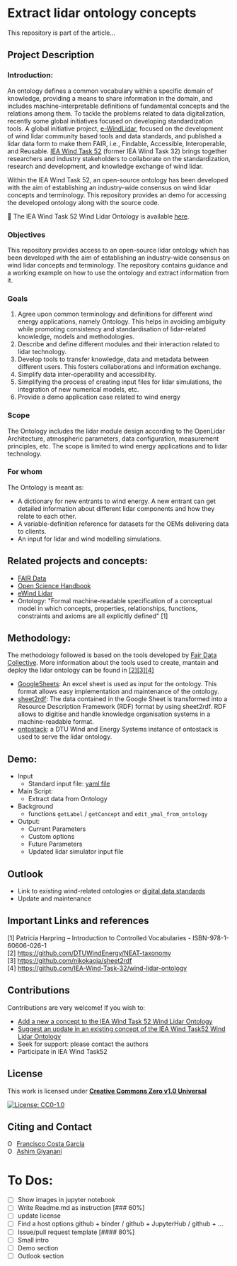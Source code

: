 # Extract lidar ontology concepts
This repository is part of the article...

## Project Description

### Introduction:

An ontology defines a common vocabulary within a specific domain of knowledge, providing a means to share information in the domain, and includes machine-interpretable definitions of fundamental concepts and the relations among them. To tackle the problems related to data digitalization, recently some global initiatives focused on developing standardization tools. A global initiative project, [e-WindLidar](https://zenodo.org/record/2478051), focused on the development of wind lidar community based tools and data standards, and published a lidar data form to make them FAIR, i.e., Findable, Accessible, Interoperable, and Reusable. [IEA Wind Task 52](https://iea-wind.org/task52/) (former IEA Wind Task 32) brings together researchers and industry stakeholders to collaborate on the standardization, research and development, and knowledge exchange of wind lidar. 

Within the IEA Wind Task 52, an open-source ontology has been developed with the aim of establishing an industry-wide consensus on wind lidar concepts and terminology. This repository provides an demo for accessing the developed ontology along with the source code. 

:link: The IEA Wind Task 52 Wind Lidar Ontology is available [here](https://data.windenergy.dtu.dk/ontologies/view/ontolidar/en/).


### Objectives
This repository provides access to an open-source lidar ontology which has been developed with the aim of establishing an industry-wide consensus on wind lidar concepts and terminology. The repository contains guidance and a working example on how to use the ontology and extract information from it. 

### Goals
1. Agree upon common terminology and definitions for different wind energy applications, namely Ontology. This helps in avoiding ambiguity while promoting consistency and standardisation of lidar-related knowledge, models and methodologies.
2. Describe and define different modules and their interaction related to lidar technology.
3. Develop tools to transfer knowledge, data and metadata between different users. This fosters collaborations and information exchange. 
4. Simplify data inter-operability and accessibility.
5. Simplifying the process of creating input files for lidar simulations, the integration of new numerical models, etc.
6. Provide a demo application case related to wind energy

### Scope
The Ontology includes the lidar module design according to the OpenLidar Architecture, atmospheric parameters, data configuration, measurement principles, etc. The scope is limited to wind energy applications and to lidar technology. 

### For whom
The Ontology is meant as:
- A dictionary for new entrants to wind energy. A new entrant can get detailed information about different lidar components and how they relate to each other.
- A variable-definition reference for datasets for the OEMs delivering data to clients.
- An input for lidar and wind modelling simulations.
 
## Related projects and concepts:

- [FAIR Data](https://www.go-fair.org/fair-principles/)
- [Open Science Handbook](https://github.com/MSCA-LIKE/OpenScienceTrainingCourse/blob/master/00_handbook/readme.md)
- [eWind Lidar](https://github.com/e-WindLidar)
- Ontology: "Formal machine-readable specification of a conceptual model in which concepts, properties, relationships, functions, constraints and axioms are all explicitly defined" [1]

## Methodology:
The methodology followed is based on the tools developed by [Fair Data Collective](https://www.linkedin.com/company/fair-data-collective/about/). More information about the tools used to create, mantain and deploy the lidar ontology can be found in [[2]](#important-links-and-references)[[3]](#important-links-and-references)[[4]](#important-links-and-references)

- [GoogleSheets](https://docs.google.com/spreadsheets/d/1rC2bugsJzRpuINqbVKR7GO1xNHPvzUvrKEz-75MNdXY/edit#gid=1744776504): An excel sheet is used as input for the ontology. This format allows easy implementation and maintenance of the ontology.
- [sheet2rdf](https://github.com/fair-data-collective/sheet2rdf): The data contained in the Google Sheet is transformed into a Resource Description Framework (RDF) format by using sheet2rdf. RDF allows to digitise and handle knowledge organisation systems in a machine-readable format.
- [ontostack](https://github.com/fair-data-collective/sheet2rdf): a DTU Wind and Energy Systems instance of ontostack is used to serve the lidar ontology. 

## Demo:
- Input
    - Standard input file: [yaml file](https://github.com/PacoCosta/Extract-lidar-ontology-concepts/blob/main/Ontology_yml.yml)
- Main Script:
    - Extract data from Ontology
- Background
    - functions `getLabel` / `getConcept` and `edit_ymal_from_ontology`
- Output:
    - Current Parameters
    - Custom options
    - Future Parameters
    - Updated lidar simulator input file

## Outlook

- Link to existing wind-related ontologies or [digital data standards](https://github.com/IEA-Task-43/digital_wra_data_standard)
- Update and maintenance

## Important Links and references

[1] Patricia Harpring – Introduction to Controlled Vocabularies - ISBN-978-1-60606-026-1<br>
[2] https://github.com/DTUWindEnergy/NEAT-taxonomy<br>
[3] https://github.com/nikokaoja/sheet2rdf<br>
[4] https://github.com/IEA-Wind-Task-32/wind-lidar-ontology<br>

## Contributions
Contributions are very welcome!
If you wish to:

- [Add a new a concept to the IEA Wind Task 52 Wind Lidar Ontology](https://github.com/PacoCosta/Extract-lidar-ontology-concepts/issues/new?assignees=&labels=documentation&template=add-a-concept-to-the-iea-wind-task52-wind-lidar-ontology.md&title=)
- [Suggest an update in an existing concept of the IEA Wind Task52 Wind Lidar Ontology](https://github.com/PacoCosta/Extract-lidar-ontology-concepts/issues/new?assignees=&labels=documentation&template=suggest-an-update-in-an-existing-concept-of-the-iea-wind-task52-wind-lidar-ontology.md&title=)
- Seek for support: please contact the authors
- Participate in IEA Wind Task52 

## License
This work is licensed under **[Creative Commons Zero v1.0 Universal](https://creativecommons.org/publicdomain/zero/1.0/legalcode)**

[![License: CC0-1.0](https://img.shields.io/badge/License-CC0_1.0-lightgrey.svg)](http://creativecommons.org/publicdomain/zero/1.0/)

## Citing and Contact
<div itemscope itemtype="https://schema.org/Person"><a itemprop="sameAs" content="https://orcid.org/0000-0003-1318-9677" href="https://orcid.org/0000-0003-1318-9677" target="orcid.widget" rel="me noopener noreferrer" style="vertical-align:top;"><img src="https://orcid.org/sites/default/files/images/orcid_16x16.png" style="width:1em;margin-right:.5em;" alt="ORCID iD icon">Francisco Costa García</a></div>

<div itemscope itemtype="https://schema.org/Person"><a itemprop="sameAs" content="https://orcid.org/0000-0002-8397-7348" href="https://orcid.org/0000-0002-8397-7348" target="orcid.widget" rel="me noopener noreferrer" style="vertical-align:top;"><img src="https://orcid.org/sites/default/files/images/orcid_16x16.png" style="width:1em;margin-right:.5em;" alt="ORCID iD icon">Ashim Giyanani</a></div>


# To Dos: 
- [ ] Show images in jupyter notebook
- [ ] Write Readme.md as instruction [### 60%]
- [ ] update license
- [ ] Find a host options github + binder / github + JupyterHub / github + ...
- [ ] Issue/pull request template [#### 80%]
- [ ] Small intro
- [ ] Demo section
- [ ] Outlook section 
